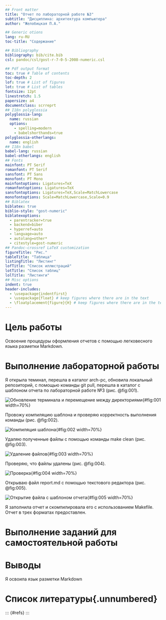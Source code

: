 ```yaml
---
## Front matter
title: "Отчет по лабораторной работе №3"
subtitle: "Дисциплина: архитектура компьютера"
author: "Желобицкая П.А."

## Generic otions
lang: ru-RU
toc-title: "Содержание"

## Bibliography
bibliography: bib/cite.bib
csl: pandoc/csl/gost-r-7-0-5-2008-numeric.csl

## Pdf output format
toc: true # Table of contents
toc-depth: 2
lof: true # List of figures
lot: true # List of tables
fontsize: 12pt
linestretch: 1.5
papersize: a4
documentclass: scrreprt
## I18n polyglossia
polyglossia-lang:
  name: russian
  options:
	- spelling=modern
	- babelshorthands=true
polyglossia-otherlangs:
  name: english
## I18n babel
babel-lang: russian
babel-otherlangs: english
## Fonts
mainfont: PT Serif
romanfont: PT Serif
sansfont: PT Sans
monofont: PT Mono
mainfontoptions: Ligatures=TeX
romanfontoptions: Ligatures=TeX
sansfontoptions: Ligatures=TeX,Scale=MatchLowercase
monofontoptions: Scale=MatchLowercase,Scale=0.9
## Biblatex
biblatex: true
biblio-style: "gost-numeric"
biblatexoptions:
  - parentracker=true
  - backend=biber
  - hyperref=auto
  - language=auto
  - autolang=other*
  - citestyle=gost-numeric
## Pandoc-crossref LaTeX customization
figureTitle: "Рис."
tableTitle: "Таблица"
listingTitle: "Листинг"
lofTitle: "Список иллюстраций"
lotTitle: "Список таблиц"
lolTitle: "Листинги"
## Misc options
indent: true
header-includes:
  - \usepackage{indentfirst}
  - \usepackage{float} # keep figures where there are in the text
  - \floatplacement{figure}{H} # keep figures where there are in the text
---
```


# Цель работы

Освоение процедуры оформления отчетов с помощью легковесного языка разметки Markdown.

# Выполнение лабораторной работы

Я открыла теминал, перешла в каталог arch-pc, обновила локальный репозиторий, с помощью команды git pull, перешла в каталог с шаблоном отчета по лабораторной работе №3 (рис. @fig:001).

![Обновление терминала и перемещение между директориями](image/1.png){#fig:001 width=70%}

Провожу компиляцию шаблона и проверяю корректность выполнения команды (рис. @fig:002).

![Компиляция шаблона](image/3.png){#fig:002 width=70%}

Удаляю полученные файлы с помощью команды make clean (рис. @fig:003).

![Удаление файлов](image/5.png){#fig:003 width=70%}

Проверяю, что файлы удалены (рис. @fig:004).

![Проверка](image/6.png){#fig:004 width=70%}

Открываю файл report.md с помощью текстового редактора (рис. @fig:005).

![Открытие файла с шаблоном отчета](image/7.png){#fig:005 width=70%}

Я заполнила отчет и скомпилировала его с использованием Makefile. Отчет в трех форматах предоставлен.


# Выполнение заданий для самостоятельной работы





# Выводы

Я освоила язык разметки Markdown 

# Список литературы{.unnumbered}

::: {#refs}
:::
